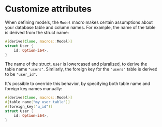 # Customize attributes

When defining models, the `Model` macro makes certain assumptions about your database table and column names. For example, the name of the table is derived from the struct name:

```rust
#[derive(Clone, macros::Model)]
struct User {
    id: Option<i64>,
}
```

The name of the struct, `User` is lowercased and pluralized, to derive the table name `"users"`. Similarly, the foreign key for the `"users"` table is derived to be `"user_id"`.

It's possible to override this behavior, by specifying both table name and foreign key names manually:

```rust
#[derive(Clone, macros::Model)]
#[table_name("my_user_table")]
#[foreign_key("u_id")]
struct User {
    id: Option<i64>,
}
```
